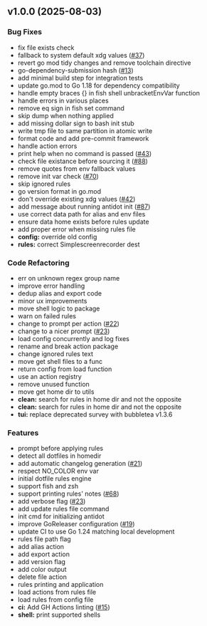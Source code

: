
<a name="v1.0.0"></a>
## v1.0.0 (2025-08-03)

### Bug Fixes

* fix file exists check
* fallback to system default xdg values ([#37](https://github.com/Bad3r/antidot-home/issues/37))
* revert go mod tidy changes and remove toolchain directive
* go-dependency-submission hash ([#13](https://github.com/Bad3r/antidot-home/issues/13))
* add minimal build step for integration tests
* update go.mod to Go 1.18 for dependency compatibility
* handle empty braces {} in fish shell unbracketEnvVar function
* handle errors in various places
* remove eq sign in fish set command
* skip dump when nothing applied
* add missing dollar sign to bash init stub
* write tmp file to same partition in atomic write
* format code and add pre-commit framework
* handle action errors
* print help when no command is passed ([#43](https://github.com/Bad3r/antidot-home/issues/43))
* check file existance before sourcing it ([#88](https://github.com/Bad3r/antidot-home/issues/88))
* remove quotes from env fallback values
* remove init var check ([#70](https://github.com/Bad3r/antidot-home/issues/70))
* skip ignored rules
* go version format in go.mod
* don't override existing xdg values ([#42](https://github.com/Bad3r/antidot-home/issues/42))
* add message about running antidot init ([#87](https://github.com/Bad3r/antidot-home/issues/87))
* use correct data path for alias and env files
* ensure data home exists before rules update
* add proper error when missing rules file
* **config:** override old config
* **rules:** correct Simplescreenrecorder dest

### Code Refactoring

* err on unknown regex group name
* improve error handling
* dedup alias and export code
* minor ux improvements
* move shell logic to package
* warn on failed rules
* change to prompt per action ([#22](https://github.com/Bad3r/antidot-home/issues/22))
* change to a nicer prompt ([#23](https://github.com/Bad3r/antidot-home/issues/23))
* load config concurrently and log fixes
* rename and break action package
* change ignored rules text
* move get shell files to a func
* return config from load function
* use an action registry
* remove unused function
* move get home dir to utils
* **clean:** search for rules in home dir and not the opposite
* **clean:** search for rules in home dir and not the opposite
* **tui:** replace deprecated survey with bubbletea v1.3.6

### Features

* prompt before applying rules
* detect all dotfiles in homedir
* add automatic changelog generation ([#21](https://github.com/Bad3r/antidot-home/issues/21))
* respect NO_COLOR env var
* initial dotfile rules engine
* support fish and zsh
* support printing rules' notes ([#68](https://github.com/Bad3r/antidot-home/issues/68))
* add verbose flag ([#23](https://github.com/Bad3r/antidot-home/issues/23))
* add update rules file command
* init cmd for initializing antidot
* improve GoReleaser configuration ([#19](https://github.com/Bad3r/antidot-home/issues/19))
* update CI to use Go 1.24 matching local development
* rules file path flag
* add alias action
* add export action
* add version flag
* add color output
* delete file action
* rules printing and application
* load actions from rules file
* load rules from config file
* **ci:** Add GH Actions linting ([#15](https://github.com/Bad3r/antidot-home/issues/15))
* **shell:** print supported shells

